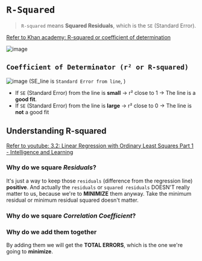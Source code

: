 # `R-Squared`
> `R-squared` means **Squared Residuals**, which is the `SE` (Standard Error).

[Refer to Khan academy: R-squared or coefficient of determination](https://www.khanacademy.org/math/ap-statistics/bivariate-data-ap/modal/v/r-squared-or-coefficient-of-determination)

![image](https://user-images.githubusercontent.com/14041622/43886435-449b4764-9bee-11e8-9996-b05c33876e04.png)

## `Coefficient of Determinator (r² or R-squared)`

![image](https://user-images.githubusercontent.com/14041622/43886827-8d98166c-9bef-11e8-8443-45a2830a67e9.png)
(SE_line is `Standard Error from line`, )

- If `SE` (Standard Error) from the line is **small**   ->   r² close to 1   ->  The line is a **good fit**.
- If `SE` (Standard Error) from the line is **large**   ->   r² close to 0   ->    The line is **not** a good fit

## Understanding R-squared
[Refer to youtube: 3.2: Linear Regression with Ordinary Least Squares Part 1 - Intelligence and Learning](https://www.youtube.com/watch?v=szXbuO3bVRk)


### Why do we square _Residuals_?
It's just a way to keep those `residuals` (difference from the regression line) **positive**.
And actually the `residuals` or `squared residuals` DOESN'T really matter to us, 
because we're to **MINIMIZE** them anyway. Take the minimum residual or minimum residual squared doesn't matter.


### Why do we square _Correlation Coefficient_?


### Why do we add them together
By adding them we will get the **TOTAL ERRORS**, which is the one we're going to **minimize**.



